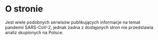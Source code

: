# O stronie

Jest wiele podobnych serwisów publikujących informacje na temat pandemii SARS-CoV-2, 
jednak żadna z dostępnych stron nie przedstawia analiz skupionych na Polsce.


